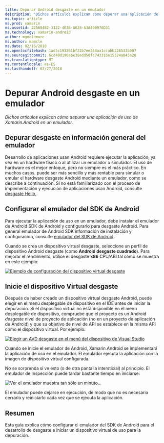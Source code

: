 ```yaml
---
title: Depurar Android desgaste en un emulador
description: "Dichos artículos explican cómo depurar una aplicación de uso de Xamarin.Android en un emulador."
ms.topic: article
ms.prod: xamarin
ms.assetid: 225684B2-3122-4E3B-A028-A3A400976D31
ms.technology: xamarin-android
author: mgmclemore
ms.author: mamcle
ms.date: 02/16/2018
ms.openlocfilehash: 1ad3c193261bf22b7ee344aa1ccabb226533b907
ms.sourcegitcommit: 6cd40d190abe38edd50fc74331be15324a845a28
ms.translationtype: MT
ms.contentlocale: es-ES
ms.lasthandoff: 02/27/2018
---
```

# <a name="debug-android-wear-on-an-emulator"></a>Depurar Android desgaste en un emulador

_Dichos artículos explican cómo depurar una aplicación de uso de Xamarin.Android en un emulador._

## <a name="debug-wear-on-emulator-overview"></a>Depurar desgaste en información general del emulador

Desarrollo de aplicaciones usan Android requiere ejecutar la aplicación, ya sea en un hardware físico o al utilizar un emulador o simulador. El uso de hardware es el mejor enfoque, pero no siempre es el más práctico. En muchos casos, puede ser más sencillo y más rentable para simular o emular el hardware desgaste Android mediante un emulador, como se describe a continuación. Si no está familiarizado con el proceso de implementación y ejecución de aplicaciones usan Android, consulte [desgaste Hello,](~/android/wear/get-started/hello-wear.md).

## <a name="configure-the-android-sdk-emulator"></a>Configurar el emulador del SDK de Android

Para ejecutar la aplicación de uso en un emulador, debe instalar el emulador de Android SDK de Android y configurarlo para desgaste Android. Para general emulador de Android SDK información de instalación y configuración, consulte [emulador del SDK de Android](~/android/deploy-test/debugging/android-sdk-emulator/index.md).

Cuando se crea un dispositivo virtual desgaste, seleccione un perfil de dispositivo Android desgaste (como **Android desgaste cuadrado**). Para mejorar el rendimiento, utilice el desgaste **x86** CPU/ABI tal como se muestra en este ejemplo:

[![Ejemplo de configuración del dispositivo virtual desgaste](debug-on-emulator-images/01-wear-avd-example-sml.png)](debug-on-emulator-images/01-wear-avd-example.png)


## <a name="launch-the-wear-virtual-device"></a>Inicie el dispositivo Virtual desgaste 

Después de haber creado un dispositivo virtual desgaste Android, puede elegir en el menú desplegable de dispositivo en el IDE antes de iniciar la depuración. Si el dispositivo virtual no está disponible en el menú desplegable de dispositivo, compruebe que el proyecto es un Android *desgaste* nivel de proyecto de aplicación (no en un proyecto de aplicación de Android) y que su objetivo de nivel de API se establece en la misma API como el dispositivo virtual. Por ejemplo:

[ ![Elegir un AVD desgaste en el menú del dispositivo de Visual Studio](debug-on-emulator-images/vs/choose-wear-sim.png)](debug-on-emulator-images/vs/choose-wear-sim.png)

Cuando se inicie el emulador de Android, Xamarin.Android se implementará la aplicación de uso en el emulador. El emulador ejecuta la aplicación con la imagen de dispositivo virtual configurada.

No se sorprenda si ve esto (o de otra pantalla intersticial) al principio. El emulador de inspección puede tardar bastante tiempo en iniciarse: 

![Ver el emulador muestra tan sólo un minuto...](debug-on-emulator-images/please-wait.png)

El emulador puede dejarse en ejecución, de modo que no es necesario cerrarlo y reiniciarlo cada vez que se ejecuta la aplicación.

 
## <a name="summary"></a>Resumen
 
Esta guía explica cómo configurar el emulador del SDK de Android para el desarrollo de desgaste e iniciar un dispositivo virtual de uso para la depuración.
